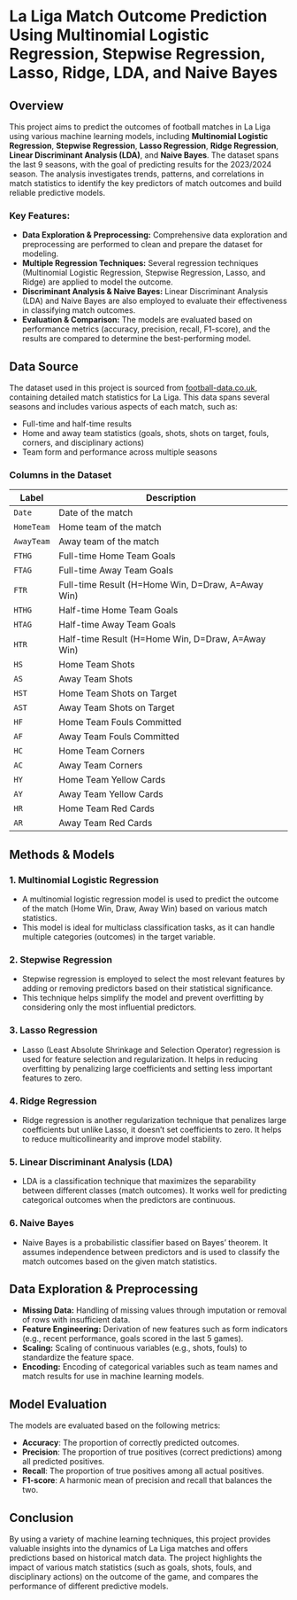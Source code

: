 # La Liga Match Outcome Prediction Using Multinomial Logistic Regression, Stepwise Regression, Lasso, Ridge, LDA, and Naive Bayes

## Overview

This project aims to predict the outcomes of football matches in La Liga using various machine learning models, including **Multinomial Logistic Regression**, **Stepwise Regression**, **Lasso Regression**, **Ridge Regression**, **Linear Discriminant Analysis (LDA)**, and **Naive Bayes**. The dataset spans the last 9 seasons, with the goal of predicting results for the 2023/2024 season. The analysis investigates trends, patterns, and correlations in match statistics to identify the key predictors of match outcomes and build reliable predictive models.

### Key Features:
- **Data Exploration & Preprocessing:** Comprehensive data exploration and preprocessing are performed to clean and prepare the dataset for modeling.
- **Multiple Regression Techniques:** Several regression techniques (Multinomial Logistic Regression, Stepwise Regression, Lasso, and Ridge) are applied to model the outcome.
- **Discriminant Analysis & Naive Bayes:** Linear Discriminant Analysis (LDA) and Naive Bayes are also employed to evaluate their effectiveness in classifying match outcomes.
- **Evaluation & Comparison:** The models are evaluated based on performance metrics (accuracy, precision, recall, F1-score), and the results are compared to determine the best-performing model.

## Data Source

The dataset used in this project is sourced from [football-data.co.uk](https://www.football-data.co.uk/), containing detailed match statistics for La Liga. This data spans several seasons and includes various aspects of each match, such as:

- Full-time and half-time results
- Home and away team statistics (goals, shots, shots on target, fouls, corners, and disciplinary actions)
- Team form and performance across multiple seasons

### Columns in the Dataset

| **Label**  | **Description**                                         |
|------------|---------------------------------------------------------|
| `Date`     | Date of the match                                      |
| `HomeTeam` | Home team of the match                                  |
| `AwayTeam` | Away team of the match                                  |
| `FTHG`     | Full-time Home Team Goals                               |
| `FTAG`     | Full-time Away Team Goals                               |
| `FTR`      | Full-time Result (H=Home Win, D=Draw, A=Away Win)       |
| `HTHG`     | Half-time Home Team Goals                               |
| `HTAG`     | Half-time Away Team Goals                               |
| `HTR`      | Half-time Result (H=Home Win, D=Draw, A=Away Win)       |
| `HS`       | Home Team Shots                                         |
| `AS`       | Away Team Shots                                         |
| `HST`      | Home Team Shots on Target                               |
| `AST`      | Away Team Shots on Target                               |
| `HF`       | Home Team Fouls Committed                               |
| `AF`       | Away Team Fouls Committed                               |
| `HC`       | Home Team Corners                                       |
| `AC`       | Away Team Corners                                       |
| `HY`       | Home Team Yellow Cards                                  |
| `AY`       | Away Team Yellow Cards                                  |
| `HR`       | Home Team Red Cards                                     |
| `AR`       | Away Team Red Cards                                     |

## Methods & Models

### 1. **Multinomial Logistic Regression**
   - A multinomial logistic regression model is used to predict the outcome of the match (Home Win, Draw, Away Win) based on various match statistics.
   - This model is ideal for multiclass classification tasks, as it can handle multiple categories (outcomes) in the target variable.

### 2. **Stepwise Regression**
   - Stepwise regression is employed to select the most relevant features by adding or removing predictors based on their statistical significance.
   - This technique helps simplify the model and prevent overfitting by considering only the most influential predictors.

### 3. **Lasso Regression**
   - Lasso (Least Absolute Shrinkage and Selection Operator) regression is used for feature selection and regularization. It helps in reducing overfitting by penalizing large coefficients and setting less important features to zero.

### 4. **Ridge Regression**
   - Ridge regression is another regularization technique that penalizes large coefficients but unlike Lasso, it doesn’t set coefficients to zero. It helps to reduce multicollinearity and improve model stability.

### 5. **Linear Discriminant Analysis (LDA)**
   - LDA is a classification technique that maximizes the separability between different classes (match outcomes). It works well for predicting categorical outcomes when the predictors are continuous.

### 6. **Naive Bayes**
   - Naive Bayes is a probabilistic classifier based on Bayes’ theorem. It assumes independence between predictors and is used to classify the match outcomes based on the given match statistics.

## Data Exploration & Preprocessing

- **Missing Data:** Handling of missing values through imputation or removal of rows with insufficient data.
- **Feature Engineering:** Derivation of new features such as form indicators (e.g., recent performance, goals scored in the last 5 games).
- **Scaling:** Scaling of continuous variables (e.g., shots, fouls) to standardize the feature space.
- **Encoding:** Encoding of categorical variables such as team names and match results for use in machine learning models.

## Model Evaluation

The models are evaluated based on the following metrics:
- **Accuracy**: The proportion of correctly predicted outcomes.
- **Precision**: The proportion of true positives (correct predictions) among all predicted positives.
- **Recall**: The proportion of true positives among all actual positives.
- **F1-score**: A harmonic mean of precision and recall that balances the two.

## Conclusion

By using a variety of machine learning techniques, this project provides valuable insights into the dynamics of La Liga matches and offers predictions based on historical match data. The project highlights the impact of various match statistics (such as goals, shots, fouls, and disciplinary actions) on the outcome of the game, and compares the performance of different predictive models.
